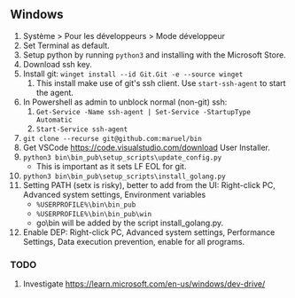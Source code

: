 ## Windows

1. Système > Pour les développeurs > Mode développeur
2. Set Terminal as default.
3. Setup python by running `python3` and installing with the Microsoft Store.
4. Download ssh key.
5. Install git: `winget install --id Git.Git -e --source winget`
    1. This install make use of git's ssh client. Use `start-ssh-agent` to start the agent.
6. In Powershell as admin to unblock normal (non-git) ssh:
    1. `Get-Service -Name ssh-agent | Set-Service -StartupType Automatic`
    2. `Start-Service ssh-agent`
7. `git clone --recurse git@github.com:maruel/bin`
8. Get VSCode https://code.visualstudio.com/download User Installer.
9. `python3 bin\bin_pub\setup_scripts\update_config.py`
    - This is important as it sets LF EOL for git.
10. `python3 bin\bin_pub\setup_scripts\install_golang.py`
11. Setting PATH (setx is risky), better to add from the UI: Right-click PC, Advanced system settings, Environment variables
    - `%USERPROFILE%\bin\bin_pub`
    - `%USERPROFILE%\bin\bin_pub\win`
    - go\bin will be added by the script install_golang.py.
12. Enable DEP: Right-click PC, Advanced system settings, Performance Settings, Data execution prevention, enable for all programs.

### TODO

1. Investigate https://learn.microsoft.com/en-us/windows/dev-drive/
